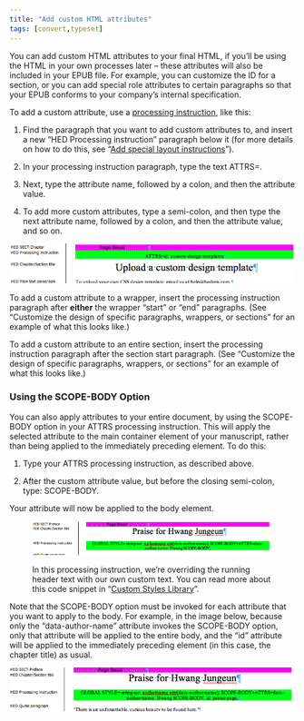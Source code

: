 ```yaml
---
title: "Add custom HTML attributes"
tags: [convert,typeset]
---
```

 
<html><body><section data-type="appendix" class="hsecappendix" data-hederis-type="hsecappendix" id="custom-attributes" data-pi-attrs="id: custom-attributes; data-tags: convert,typeset;" role="doc-appendix" data-tags="convert,typeset" data-author-name=" " data-book-title=" " title="Add custom HTML attributes"><p class="hblkp" data-hederis-type="hblkp" id="pqIickF28">You can add custom HTML attributes to your final HTML, if you&#8217;ll be using the HTML in your own processes later &#8211; these attributes will also be included in your EPUB file. For example, you can customize the ID for a section, or you can add special role attributes to certain paragraphs so that your EPUB conforms to your company&#8217;s internal specification.</p><p class="hblkp" data-hederis-type="hblkp" id="pDYCcKhGo">To add a custom attribute, use a <a href="{% link _docs/custom-design.md %}" class="hspana" data-hederis-type="hspana" id="pq1fcQhTy">processing instruction</a>, like this:</p><ol class="hwprnumlist" data-hederis-type="hwprnumlist" id="paNqeag3x"><li class="hblkoli" data-hederis-type="hblkoli" id="liIB2bY3Fp"><p class="hblkoli" data-hederis-type="hblklip" id="pxSBeiDfr">Find the paragraph that you want to add custom attributes to, and insert a new &#8220;HED Processing instruction&#8221; paragraph below it (for more details on how to do this, see &#8220;<a href="{% link _docs/custom-design.md %}" class="hspana" data-hederis-type="hspana" id="pe6eaR0Sh">Add special layout instructions</a>&#8221;).</p></li><li class="hblkoli" data-hederis-type="hblkoli" id="litT6ohekz"><p class="hblkoli" data-hederis-type="hblklip" id="p5CxVvDsQ">In your processing instruction paragraph, type the text ATTRS=.</p></li><li class="hblkoli" data-hederis-type="hblkoli" id="lis94bZC8r"><p class="hblkoli" data-hederis-type="hblklip" id="p4r3Ab9ZJ">Next, type the attribute name, followed by a colon, and then the attribute value.</p></li><li class="hblkoli" data-hederis-type="hblkoli" id="li5cdMUhqU"><p class="hblkoli" data-hederis-type="hblklip" id="pJcdGzZBw">To add more custom attributes, type a semi-colon, and then type the next attribute name, followed by a colon, and then the attribute value, and so on.</p></li></ol><img data-hederis-type="hblkimg" class="hblkimg" id="pjWVFSOw9" src="/images/customattrs.png" data-img-src="/images/customattrs.png"/><p class="hblkp" data-hederis-type="hblkp" id="pM7XMRVuY">To add a custom attribute to a wrapper, insert the processing instruction paragraph after <strong data-hederis-type="hspanstrong" id="p6qGCTuQa">either</strong> the wrapper &#8220;start&#8221; or &#8220;end&#8221; paragraphs. (See &#8220;Customize the design of specific paragraphs, wrappers, or sections&#8221; for an example of what this looks like.)</p><p class="hblkp" data-hederis-type="hblkp" id="pl7r7oIp8">To add a custom attribute to an entire section, insert the processing instruction paragraph after the section start paragraph. (See &#8220;Customize the design of specific paragraphs, wrappers, or sections&#8221; for an example of what this looks like.)</p><section class="hwprsubsection" data-hederis-type="hwprsubsection" id="prs7pWRGy" data-type="subsection" title="Using the SCOPE-BODY Option"><h1 data-hederis-type="hblktitle" class="hblktitle" id="p7BKrHUHu">Using the SCOPE-BODY Option</h1><p class="hblkp" data-hederis-type="hblkp" id="pAAHHOKsu">You can also apply attributes to your entire document, by using the SCOPE-BODY option in your ATTRS processing instruction. This will apply the selected attribute to the main container element of your manuscript, rather than being applied to the immediately preceding element. To do this:</p><ol class="hwprnumlist" data-hederis-type="hwprnumlist" id="pN7UUv40S"><li class="hblkoli" data-hederis-type="hblkoli" id="libTih6V4W"><p class="hblkoli" data-hederis-type="hblklip" id="pg4DLkJiG">Type your ATTRS processing instruction, as described above.</p></li><li class="hblkoli" data-hederis-type="hblkoli" id="linBAK1Bwo"><p class="hblkoli" data-hederis-type="hblklip" id="pjfegioJz">After the custom attribute value, but before the closing semi-colon, type: SCOPE-BODY.</p></li></ol><p class="hblkp" data-hederis-type="hblkp" id="pL3pe3mkm">Your attribute will now be applied to the body element. </p><figure class="hwprfig" data-hederis-type="hwprfig" id="pAsj1yyi0"><img data-hederis-type="hblkimg" class="hblkimg" id="p9HHVGDvK" src="/images/globalscopebody.png" data-img-src="/images/globalscopebody.png"/><p class="hblkcaption" data-hederis-type="hblkcaption" id="pUwXU5sDZ">In this processing instruction, we&#8217;re overriding the running header text with our own custom text. You can read more about this code snippet in &#8220;<a href="{% link _docs/custom-style-library.md %}" class="hspana" data-hederis-type="hspana" id="pizMJyP2L">Custom Styles Library</a>&#8221;.</p></figure><p class="hblkp" data-hederis-type="hblkp" id="pCVIhPklA">Note that the SCOPE-BODY option must be invoked for each attribute that you want to apply to the body. For example, in the image below, because only the &#8220;data-author-name&#8221; attribute invokes the SCOPE-BODY option, only that attribute will be applied to the entire body, and the &#8220;id&#8221; attribute will be applied to the immediately preceding element (in this case, the chapter title) as usual.</p><img data-hederis-type="hblkimg" class="hblkimg" id="puQlpK8Tn" src="/images/attrscopebody.png" data-img-src="/images/attrscopebody.png"/></section></section></body></html>
